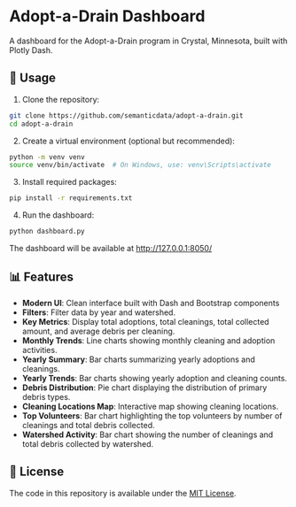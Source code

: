 # Adopt-a-Drain Dashboard

A dashboard for the Adopt-a-Drain program in Crystal, Minnesota, built with Plotly Dash.

## 🚀 Usage

1. Clone the repository:

```bash
git clone https://github.com/semanticdata/adopt-a-drain.git
cd adopt-a-drain
```

2. Create a virtual environment (optional but recommended):

```bash
python -m venv venv
source venv/bin/activate  # On Windows, use: venv\Scripts\activate
```

3. Install required packages:

```bash
pip install -r requirements.txt
```

4. Run the dashboard:

```bash
python dashboard.py
```

The dashboard will be available at <http://127.0.0.1:8050/>

## 📊 Features

- **Modern UI**: Clean interface built with Dash and Bootstrap components
- **Filters**: Filter data by year and watershed.
- **Key Metrics**: Display total adoptions, total cleanings, total collected amount, and average debris per cleaning.
- **Monthly Trends**: Line charts showing monthly cleaning and adoption activities.
- **Yearly Summary**: Bar charts summarizing yearly adoptions and cleanings.
- **Yearly Trends**: Bar charts showing yearly adoption and cleaning counts.
- **Debris Distribution**: Pie chart displaying the distribution of primary debris types.
- **Cleaning Locations Map**: Interactive map showing cleaning locations.
- **Top Volunteers**: Bar chart highlighting the top volunteers by number of cleanings and total debris collected.
- **Watershed Activity**: Bar chart showing the number of cleanings and total debris collected by watershed.

## 📜 License

The code in this repository is available under the [MIT License](LICENSE).
